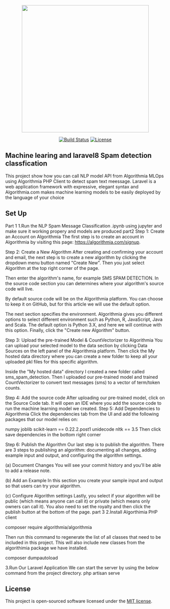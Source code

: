 <p align="center"><a href="https://laravel.com" target="_blank"><img src="https://raw.githubusercontent.com/laravel/art/master/logo-lockup/5%20SVG/2%20CMYK/1%20Full%20Color/laravel-logolockup-cmyk-red.svg" width="400"></a></p>

<p align="center">
<a href="https://travis-ci.org/laravel/framework"><img src="https://travis-ci.org/laravel/framework.svg" alt="Build Status"></a>
<a href="https://packagist.org/packages/laravel/framework"><img src="https://poser.pugx.org/laravel/framework/license.svg" alt="License"></a>
</p>




## Machine learing and laravel8 Spam detection classfication

This project show how you can call  NLP model API from Algorithmia MLOps using Algorithmia PHP Client to detect spam text meessage.
Laravel is a web application framework with expressive, elegant syntax and Algorithmia.com makes machine learning models to be easily deployed by the language of your choice
## Set Up
Part 1
1.Run the NLP Spam Message Classification .ipynb using jupyter and make sure it working propery and models are produced
part2
Step 1: Create an Account on Algorithmia
The first step is to create an account in Algorithmia by visiting this page: https://algorithmia.com/signup.

Step 2: Create a New Algorithm
After creating and confirming your account and email, the next step is to create a new algorithm by clicking the dropdown menu button named "Create New". Then you just select Algorithm at the top right corner of the page.


Then enter the algorithm's name, for example SMS SPAM DETECTION. In the source code section you can determines where your algorithm's source code will live.

By default source code will be on the Algorithmia platform. You can choose to keep it on GitHub, but for this article we will use the default option.

The next section specifies the environment. Algorithmia gives you different options to select different environment such as Python, R, JavaScript, Java and Scala. The default option is Python 3.X, and here we will continue with this option. Finally, click the "Create new Algorithm" button.

Step 3: Upload the pre-trained Model & CountVectorizer to Algorithmia
You can upload your selected model to the data section by clicking Data Sources on the left panel of the Algorithmia platform. Then click the My hosted data directory where you can create a new folder to keep all your uploaded pkl files for this specific algorithm.

Inside the "My hosted data" directory I created a new folder called sms_spam_detection. Then I uploaded our pre-trained model and trained CountVectorizer to convert text messages (sms) to a vector of term/token counts.


Step 4: Add the source code
After uploading our pre-trained model, click on the Source Code tab. It will open an IDE where you add the source code to run the machine learning model we created. 
Step 5: Add Dependencies to Algorithmia
Click the dependencies tab from the UI and add the following packages that our model relies on:

numpy
joblib
scikit-learn == 0.22.2.post1
unidecode
nltk == 3.5
Then  click save dependencies in the bottom right corner

Step 6: Publish the Algorithm
Our last step is to publish the algorithm. There are 3 steps to publishing an algorithm: documenting all changes, adding example input and output, and configuring the algorithm settings.

(a) Document Changes
You will see your commit history and you'll be able to add a release note.


(b) Add an Example
In this section you create your sample input and output so that users can try your algorithm.


(c) Configure Algorithm settings
Lastly, you select if your algorithm will be public (which means anyone can call it) or private (which means only owners can call it). You also need to set the royalty and then click the publish button at the bottom of the page.
part 3
2.Install Algorthimia PHP client

composer require algorithmia/algorithmia

Then run this command to regenerate the list of all classes that need to be included in this project. This will also include new classes from the algorithimia package we have installed.

composer dumpautoload

3.Run Our Laravel Application
We can start the server by using the below command from the project directory.
 php artisan serve

## License

This project is open-sourced software licensed under the [MIT license](https://opensource.org/licenses/MIT).
